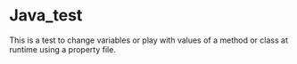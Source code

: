 # Java_test
This is a test to change variables or play with values of a method or class at runtime using a property file.

